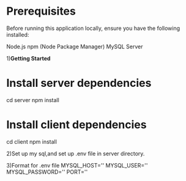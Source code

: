 # Prerequisites
Before running this application locally, ensure you have the following installed:

Node.js
npm (Node Package Manager)
MySQL Server


1)**Getting Started**
# Install server dependencies
cd server
npm install

# Install client dependencies
cd client
npm install

2)Set up my sql,and set up .env file in server directory.

3)Format for .env file
  MYSQL_HOST=''
  MYSQL_USER=''
  MYSQL_PASSWORD=''
  PORT=''
  
